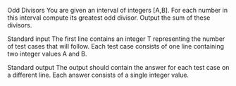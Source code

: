 Odd Divisors
You are given an interval of integers [A,B].
For each number in this interval compute its greatest odd divisor. Output the sum of these divisors.

Standard input
The first line contains an integer T representing the number of test cases that will follow.
Each test case consists of one line containing two integer values A and B.

Standard output
The output should contain the answer for each test case on a different line.
Each answer consists of a single integer value.
